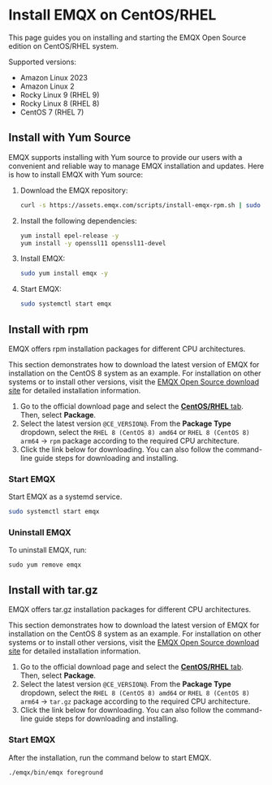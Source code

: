 # Install EMQX on CentOS/RHEL


This page guides you on installing and starting the EMQX Open Source edition on CentOS/RHEL system.

Supported versions:

- Amazon Linux 2023
- Amazon Linux 2
- Rocky Linux 9 (RHEL 9)
- Rocky Linux 8 (RHEL 8)
- CentOS 7 (RHEL 7)

## Install with Yum Source

EMQX supports installing with Yum source to provide our users with a convenient and reliable way to manage EMQX installation and updates. Here is how to install EMQX with Yum source:

1. Download the EMQX repository:

   ```bash
   curl -s https://assets.emqx.com/scripts/install-emqx-rpm.sh | sudo bash
   ```

2. Install the following dependencies:

   ```bash
   yum install epel-release -y
   yum install -y openssl11 openssl11-devel
   ```

3. Install EMQX:

   ```bash
   sudo yum install emqx -y
   ```

4. Start EMQX:

   ```bash
   sudo systemctl start emqx
   ```

## Install with rpm

EMQX offers rpm installation packages for different CPU architectures.

This section demonstrates how to download the latest version of EMQX for installation on the CentOS 8 system as an example. For installation on other systems or to install other versions, visit the [EMQX Open Source download site](https://www.emqx.com/en/downloads-and-install/broker) for detailed installation information.

1. Go to the official download page and select the [**CentOS/RHEL** tab](https://www.emqx.com/en/downloads-and-install/broker?os=RHEL). Then, select **Package**.
2. Select the latest version `@CE_VERSION@`. From the **Package Type** dropdown, select the `RHEL 8 (CentOS 8) amd64` or `RHEL 8 (CentOS 8) arm64` -> `rpm` package according to the required CPU architecture.
3. Click the link below for downloading. You can also follow the command-line guide steps for downloading and installing.

### Start EMQX

Start EMQX as a systemd service.

```bash
sudo systemctl start emqx
```

### Uninstall EMQX

To uninstall EMQX, run:

```
sudo yum remove emqx
```

## Install with tar.gz

EMQX offers tar.gz installation packages for different CPU architectures.

This section demonstrates how to download the latest version of EMQX for installation on the CentOS 8 system as an example. For installation on other systems or to install other versions, visit the [EMQX Open Source download site](https://www.emqx.com/en/downloads-and-install/broker) for detailed installation information.

1. Go to the official download page and select the [**CentOS/RHEL** tab](https://www.emqx.com/en/downloads-and-install/broker?os=RHEL). Then, select **Package**.
2. Select the latest version `@CE_VERSION@`. From the **Package Type** dropdown, select the `RHEL 8 (CentOS 8) amd64` or `RHEL 8 (CentOS 8) arm64` -> `tar.gz` package according to the required CPU architecture.
3. Click the link below for downloading. You can also follow the command-line guide steps for downloading and installing.

### Start EMQX

After the installation, run the command below to start EMQX.

```bash
./emqx/bin/emqx foreground
```

